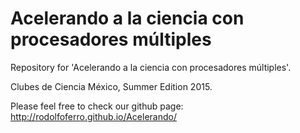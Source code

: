 # Acelerando a la ciencia con procesadores múltiples

Repository for 'Acelerando a la ciencia con procesadores múltiples'.

Clubes de Ciencia México, Summer Edition 2015.

Please feel free to check our github page: http://rodolfoferro.github.io/Acelerando/ 
